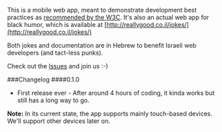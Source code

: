 This is a mobile web app, meant to demonstrate development best practices as [recommended by the W3C](http://www.w3.org/TR/mwabp/).
It's also an actual web app for black humor, which is available at [http://reallygood.co.il/jokes/](http://reallygood.co.il/jokes/)

Both jokes and documentation are in Hebrew to benefit Israeli web developers (and tact-less punks).

Check out the [Issues](https://github.com/RonnyO/Really-Good-Jokes/issues) and join us :-)

###Changelog
####0.1.0
- First release ever - After around 4 hours of coding, it kinda works but still has a long way to go.

**Note:** In its current state, the app supports mainly touch-based devices. We'll support other devices later on.
